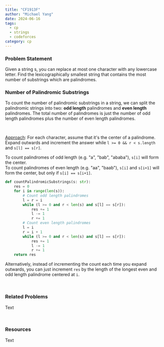 ```yaml
---
title: "CF1913F"
author: "Michael Yang"
date: 2024-06-16
tags:
  - cp
  - strings
  - codeforces
category: cp
---
```


### Problem Statement

Given a string s, you can replace at most one character with any lowercase letter. Find the lexicographically smallest string that contains the most number of substrings which are palindromes.

### Number of Palindromic Substrings

To count the number of palindromic substrings in a string, we can split the palindromic strings into two: **odd length** palindromes and **even length** palindromes. The total number of palindromes is just the number of odd length palindromes plus the number of even length palindromes.

<br>

<u>Approach</u>: For each character, assume that it's the center of a palindrome. Expand outwards and increment the answer while `l >= 0 && r < s.length` and `s[l] == s[r]`.

To count palindromes of odd length (e.g. "a", "bab", "ababa"), `s[i]` will form the center. <br> To count palindromes of even length (e.g. "aa", "baab"), `s[i]` and `s[i+1]` will form the center, but only if `s[i] == s[i+1]`.

```python
def countPalindromicSubstrings(s: str):
    res = 0
    for i in range(len(s)):
        # Count odd length palindromes
        l = r = i
        while (l >= 0 and r < len(s) and s[l] == s[r]):
            res += 1
            l -= 1
            r += 1
        # Count even length palindromes
        l = i
        r = i + 1
        while (l >= 0 and r < len(s) and s[l] == s[r]):
            res += 1
            l -= 1
            r += 1
    return res
```

Alternatively, instead of incrementing the count each time you expand outwards, you can just increment `res` by the length of the longest even and odd length palindrome centered at `i`.

<br>

### Related Problems

Text

<br>

### Resources

Text
